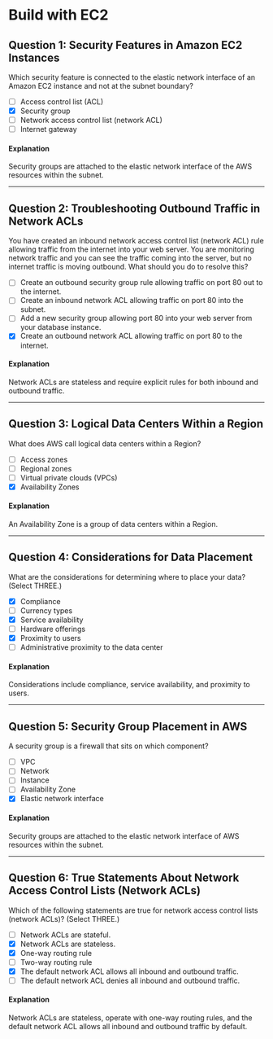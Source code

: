 # Build with EC2

## Question 1: Security Features in Amazon EC2 Instances

Which security feature is connected to the elastic network interface of an Amazon EC2 instance and not at the subnet boundary?

- [ ] Access control list (ACL)
- [x] Security group
- [ ] Network access control list (network ACL)
- [ ] Internet gateway

#### Explanation

Security groups are attached to the elastic network interface of the AWS resources within the subnet.

---

## Question 2: Troubleshooting Outbound Traffic in Network ACLs

You have created an inbound network access control list (network ACL) rule allowing traffic from the internet into your web server. You are monitoring network traffic and you can see the traffic coming into the server, but no internet traffic is moving outbound. What should you do to resolve this?

- [ ] Create an outbound security group rule allowing traffic on port 80 out to the internet.
- [ ] Create an inbound network ACL allowing traffic on port 80 into the subnet.
- [ ] Add a new security group allowing port 80 into your web server from your database instance.
- [x] Create an outbound network ACL allowing traffic on port 80 to the internet.

#### Explanation

Network ACLs are stateless and require explicit rules for both inbound and outbound traffic.

---

## Question 3: Logical Data Centers Within a Region

What does AWS call logical data centers within a Region?

- [ ] Access zones
- [ ] Regional zones
- [ ] Virtual private clouds (VPCs)
- [x] Availability Zones

#### Explanation

An Availability Zone is a group of data centers within a Region.

---

## Question 4: Considerations for Data Placement

What are the considerations for determining where to place your data? (Select THREE.)

- [x] Compliance
- [ ] Currency types
- [x] Service availability
- [ ] Hardware offerings
- [x] Proximity to users
- [ ] Administrative proximity to the data center

#### Explanation

Considerations include compliance, service availability, and proximity to users.

---

## Question 5: Security Group Placement in AWS

A security group is a firewall that sits on which component?

- [ ] VPC
- [ ] Network
- [ ] Instance
- [ ] Availability Zone
- [x] Elastic network interface

#### Explanation

Security groups are attached to the elastic network interface of AWS resources within the subnet.

---

## Question 6: True Statements About Network Access Control Lists (Network ACLs)

Which of the following statements are true for network access control lists (network ACLs)? (Select THREE.)

- [ ] Network ACLs are stateful.
- [x] Network ACLs are stateless.
- [x] One-way routing rule
- [ ] Two-way routing rule
- [x] The default network ACL allows all inbound and outbound traffic.
- [ ] The default network ACL denies all inbound and outbound traffic.

#### Explanation

Network ACLs are stateless, operate with one-way routing rules, and the default network ACL allows all inbound and outbound traffic by default.
